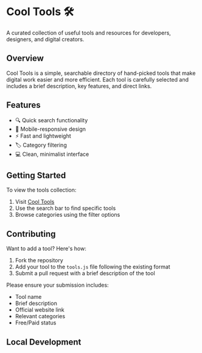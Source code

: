 # Cool Tools 🛠️

A curated collection of useful tools and resources for developers, designers, and digital creators.

## Overview

Cool Tools is a simple, searchable directory of hand-picked tools that make digital work easier and more efficient. Each tool is carefully selected and includes a brief description, key features, and direct links.

## Features

- 🔍 Quick search functionality
- 📱 Mobile-responsive design
- ⚡ Fast and lightweight
- 🏷️ Category filtering
- 💻 Clean, minimalist interface

## Getting Started

To view the tools collection:
1. Visit [Cool Tools](https://coconutlampshade.github.io/cooltools)
2. Use the search bar to find specific tools
3. Browse categories using the filter options

## Contributing

Want to add a tool? Here's how:

1. Fork the repository
2. Add your tool to the `tools.js` file following the existing format
3. Submit a pull request with a brief description of the tool

Please ensure your submission includes:
- Tool name
- Brief description
- Official website link
- Relevant categories
- Free/Paid status

## Local Development
